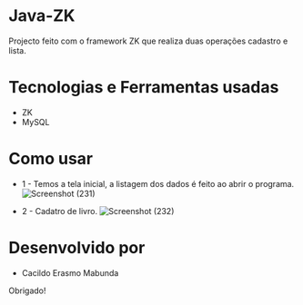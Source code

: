 # Java-ZK
Projecto feito com o framework ZK que realiza duas operações cadastro e lista.

# Tecnologias e Ferramentas usadas
* ZK
* MySQL

# Como usar
* 1 - Temos a tela inicial, a listagem dos dados é feito ao abrir o programa.
![Screenshot (231)](https://user-images.githubusercontent.com/71551874/132045550-243a2060-3fe4-4908-bc71-56bc03282356.png)

* 2 - Cadatro de livro.
![Screenshot (232)](https://user-images.githubusercontent.com/71551874/132047606-1253d892-0a8d-40da-a6a5-1dc617b8075b.png)

# Desenvolvido por
 * Cacildo Erasmo Mabunda

Obrigado!


